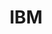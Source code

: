 ---
title: IBM
position: 3
description: I served as a software engineer on teams creating and supporting two of IBM Cloud's PaaS offerings.
months: June 2019 - June 2021
bullets:
- title: Coding Languages & Frameworks
  icon: fas fa-code
  description: Go, NodeJS & React, bash
- title: Development & Deployment Tools
  icon: fas fa-tools
  description: Kubernetes, Knative, Cloud Foundry, Docker, TravisCI, Concourse, Helm
layout: page
---